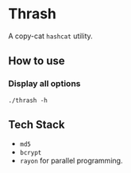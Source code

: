 # Thrash

A copy-cat `hashcat` utility.

## How to use

### Display all options
`./thrash -h`

## Tech Stack
- `md5`
- `bcrypt`
- `rayon` for parallel programming.